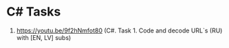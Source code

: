 # C# Tasks

1. https://youtu.be/9f2hNmfot80 (C#. Task 1. Code and decode URL`s (RU) with [EN, LV] subs)
